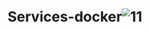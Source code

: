# Services-docker![11](https://github.com/Ayoubelmaghraoui/Services-docker/assets/122055457/059270d8-01cd-409f-9ec7-16461d628ed6)
